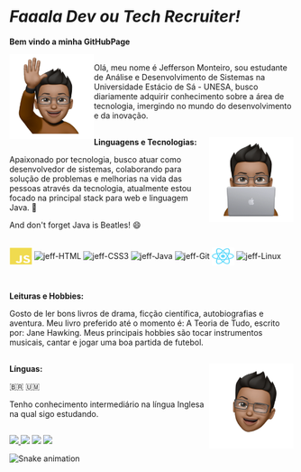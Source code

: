 # **_Faaala Dev ou Tech Recruiter!_**

**Bem vindo a minha GitHubPage**

   

<a><img align="left" width="150" height="150" src="./assets/Hithere.webp"></a>

##
  Olá, meu nome é Jefferson Monteiro, sou estudante de Análise e Desenvolvimento de Sistemas na Universidade Estácio de Sá - UNESA, busco diariamente adquirir conhecimento sobre a área de tecnologia, imergindo no mundo do desenvolvimento e da inovação. 
 

   
 
  
 ##
  


#### 


<a><img align="right" width="150" height="150" src="./assets/computerOn.webp"></a>
**Linguagens e Tecnologias:**

  Apaixonado por tecnologia, busco atuar como desenvolvedor de sistemas, colaborando para solução de problemas e melhorias na vida das pessoas através da tecnologia, atualmente estou focado na principal stack para web e linguagem Java. :rocket: 
  
  And don't forget Java is Beatles! :smile:
  
<div style="display: inline_block"><br>  
  <img align="center" alt="jeff-Js" height="30" width="40" src="https://raw.githubusercontent.com/devicons/devicon/master/icons/javascript/javascript-plain.svg">
  <img align="center" alt="jeff-HTML" height="30" width="40"  src="https://cdn.jsdelivr.net/gh/devicons/devicon/icons/html5/html5-original.svg" />
  <img align="center" alt="jeff-CSS3" height="30" width="40" src="https://cdn.jsdelivr.net/gh/devicons/devicon/icons/css3/css3-original.svg" />
  <img align="center" alt="jeff-Java" height="35" width="40" src="https://cdn.jsdelivr.net/gh/devicons/devicon/icons/java/java-original.svg"> 
  <img align="center" alt="jeff-Git" height="29" width="40" src="https://cdn.jsdelivr.net/gh/devicons/devicon/icons/git/git-plain.svg" />
  <img align="center" alt="jeff-React" height="32" width="40" src="https://raw.githubusercontent.com/devicons/devicon/master/icons/react/react-original.svg">
  <!-- <img align="center" alt="jeff-Node" height="32" width="40" src="https://cdn.jsdelivr.net/gh/devicons/devicon/icons/nodejs/nodejs-plain.svg" /> -->
  <img align="center" alt="jeff-Linux" height="35" width="40" src="https://cdn.jsdelivr.net/gh/devicons/devicon/icons/linux/linux-original.svg" />

</div>
<br>


   ##
   
  
  

**Leituras e Hobbies:**



  Gosto de ler bons livros de drama, ficção científica, autobiografias e aventura. Meu livro preferido até o momento é: A Teoria de Tudo, escrito por: Jane Hawking. Meus principais hobbies são tocar instrumentos musicais, cantar e jogar uma boa partida de futebol.
 

   ##
  
<a><img align="right" width="150" height="150" src="./assets/ComfOK.webp"></a>
**Línguas:**

🇧🇷  🇺🇲</br>

  Tenho conhecimento intermediário na língua Inglesa na qual sigo estudando. 



   ##

<div> 
  <a href = "mailto:jjmonteiro61@gmail.com"><img src="https://img.shields.io/badge/Gmail-D14836?style=for-the-badge&logo=gmail&logoColor=white" target="_blank">   </a>
  <a href="https://linkedin.com/in/jefferson-monteiro-485423176" target="_blank"><img src="https://img.shields.io/badge/LinkedIn-0077B5?style=for-the-badge&logo=linkedin&logoColor=white" target="_blank"></a>
  <a href="https://twitter.com/jeffmonteiro__" target="_blank"><img src="https://img.shields.io/badge/Twitter-1DA1F2?style=for-the-badge&logo=twitter&logoColor=white" target="_blank"></a> 
  <a href="https://www.instagram.com/jeffmonteiro_" target="_blank"><img src="https://img.shields.io/badge/-Instagram-%23E4405F?style=for-the-badge&logo=instagram&logoColor=white" target="_blank"></a>
 
  ![Snake animation](https://github.com/jeff-monteiro/jeff-monteiro/blob/output/github-contribution-grid-snake.svg)
 
</div>
